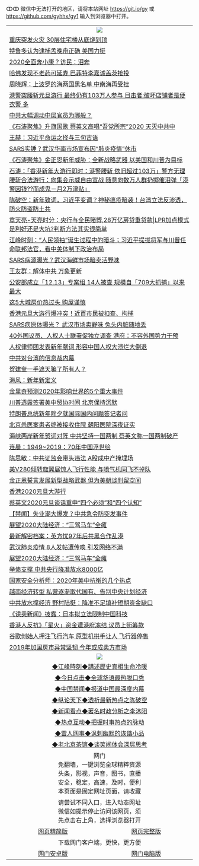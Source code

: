 ↀↀ 微信中无法打开的地区，请将本站网址 https://git.io/gy 或 https://github.com/gyhhx/gy1 输入到浏览器中打开。 

 <table>

  <tr>
    <td colspan="2" align=center><img src="https://cdn.jsdelivr.net/gh/gyoupiodf/im1/20190822-2.jpg"></td>
 </tr>
<tr><td colspan="2" align="left"><a href="https://xball.casa/oo.aspx?name=c1113248&key=eqxowaguscvmxdgc&from=gy">重庆突发火灾 30层住宅楼从底烧到顶</a></td></tr>
<tr><td colspan="2" align="left"><a href="https://xball.casa/oo.aspx?name=c1113267&key=eqxowaguscvmxdgc&from=gy">特鲁多认为逮捕孟晚舟正确 美国力挺</a></td></tr>
<tr><td colspan="2" align="left"><a href="https://xball.casa/oo.aspx?name=c1113236&key=eqxowaguscvmxdgc&from=gy">2020全面奔小康？访民：泪奔</a></td></tr>
<tr><td colspan="2" align="left"><a href="https://xball.casa/oo.aspx?name=c1113285&key=eqxowaguscvmxdgc&from=gy">哈佛发现不老药可延寿 巴菲特李嘉诚盖茨抢投</a></td></tr>
<tr><td colspan="2" align="left"><a href="https://xball.casa/oo.aspx?name=c1113291&key=eqxowaguscvmxdgc&from=gy">周晓辉：上波罗的海两国黑名单 中南海再受挫</a></td></tr>
<tr><td colspan="2" align="left"><a href="https://xball.casa/oo.aspx?name=c1113303&key=eqxowaguscvmxdgc&from=gy">港警突腰斩元旦游行 最终仍有103万人参与 目击者:破坏店铺者是便衣警 多</a></td></tr>
<tr><td colspan="2" align="left"><a href="https://xball.casa/oo.aspx?name=c1113302&key=eqxowaguscvmxdgc&from=gy">中共大幅调动中层官员为哪般？</a></td></tr>
<tr><td colspan="2" align="left"><a href="https://xball.casa/oo.aspx?name=c1113271&key=eqxowaguscvmxdgc&from=gy">《石涛聚焦》升旗国歌 蔡英文高唱“吾党所宗”2020 天灭中共中</a></td></tr>
<tr><td colspan="2" align="left"><a href="https://xball.casa/oo.aspx?name=c1113268&key=eqxowaguscvmxdgc&from=gy">王赫：习近平命运之择与三句古语</a></td></tr>
<tr><td colspan="2" align="left"><a href="https://xball.casa/oo.aspx?name=c1113223&key=eqxowaguscvmxdgc&from=gy">SARS实锤？武汉华南市场宣布因“肺炎疫情”休市</a></td></tr>
<tr><td colspan="2" align="left"><a href="https://xball.casa/oo.aspx?name=c1113310&key=eqxowaguscvmxdgc&from=gy">《石涛聚焦》金正恩新年威胁：全新战略武器 以美国和川普为目标</a></td></tr>
<tr><td colspan="2" align="left"><a href="https://xball.casa/oo.aspx?name=c816850&key=eqxowaguscvmxdgc&from=gy">石涛：「香港新年大游行即时：港警腰斩 依旧超过103万」警方无理腰斩合法游行：向集会示威自由宣战 随意向数万人群扔掷催泪弹「港警因钱??而成鬼－月2万津贴」</a></td></tr>
<tr><td colspan="2" align="left"><a href="https://xball.casa/oo.aspx?name=c816932&key=eqxowaguscvmxdgc&from=gy">陈破空：新年致词，习近平变调？神秘瘟疫暗袭！台湾立法反渗透，防火防盗防土共</a></td></tr>
<tr><td colspan="2" align="left"><a href="https://xball.casa/oo.aspx?name=c1025998&key=eqxowaguscvmxdgc&from=gy">章天亮-天亮时分：央行与全民赌博,28万亿房贷重贷款|LPR加点模式是利好还是大坑?判断方法其实很简单</a></td></tr>
<tr><td colspan="2" align="left"><a href="https://xball.casa/oo.aspx?name=c922850&key=eqxowaguscvmxdgc&from=gy">江峰时刻：“人民领袖”诞生过程中的暗斗；习近平提拔将军与川普任命联邦法官，看中美体制下政治布局</a></td></tr>
<tr><td colspan="2" align="left"><a href="https://xball.casa/oo.aspx?name=c1113278&key=eqxowaguscvmxdgc&from=gy">SARS病源曝光？武汉海鲜市场暗卖活野味</a></td></tr>
<tr><td colspan="2" align="left"><a href="https://xball.casa/oo.aspx?name=c1113251&key=eqxowaguscvmxdgc&from=gy">王友群：解体中共 万象更新</a></td></tr>
<tr><td colspan="2" align="left"><a href="https://xball.casa/oo.aspx?name=c1113311&key=eqxowaguscvmxdgc&from=gy">公安部成立「12.13」专案组 14人被查 规模自「709大抓捕」以来最大</a></td></tr>
<tr><td colspan="2" align="left"><a href="https://xball.casa/oo.aspx?name=c1113273&key=eqxowaguscvmxdgc&from=gy">这5大城房价热过头 购屋谨慎</a></td></tr>
<tr><td colspan="2" align="left"><a href="https://xball.casa/oo.aspx?name=c1113242&key=eqxowaguscvmxdgc&from=gy">香港元旦大游行爆冲突！近百市民被扣查、拘捕</a></td></tr>
<tr><td colspan="2" align="left"><a href="https://xball.casa/oo.aspx?name=c1113245&key=eqxowaguscvmxdgc&from=gy">SARS病原体曝光？ 武汉市场卖野味 兔头内脏随地丢</a></td></tr>
<tr><td colspan="2" align="left"><a href="https://xball.casa/oo.aspx?name=c1113306&key=eqxowaguscvmxdgc&from=gy">40外国议员、人权人士联署促独立调查 港府：不容外国势力干预</a></td></tr>
<tr><td colspan="2" align="left"><a href="https://xball.casa/oo.aspx?name=c1113305&key=eqxowaguscvmxdgc&from=gy">人权律师团发表新年献词 形容中国人权大溃烂大倒退</a></td></tr>
<tr><td colspan="2" align="left"><a href="https://xball.casa/oo.aspx?name=c1113304&key=eqxowaguscvmxdgc&from=gy">中共对台湾的信息战内幕</a></td></tr>
<tr><td colspan="2" align="left"><a href="https://xball.casa/oo.aspx?name=c1113298&key=eqxowaguscvmxdgc&from=gy">贺建奎一手遮天骗了所有人？</a></td></tr>
<tr><td colspan="2" align="left"><a href="https://xball.casa/oo.aspx?name=c1113292&key=eqxowaguscvmxdgc&from=gy">海风：新年新定义</a></td></tr>
<tr><td colspan="2" align="left"><a href="https://xball.casa/oo.aspx?name=c1113316&key=eqxowaguscvmxdgc&from=gy">金里奇预测2020年影响世界的5个重大事件</a></td></tr>
<tr><td colspan="2" align="left"><a href="https://xball.casa/oo.aspx?name=c1113313&key=eqxowaguscvmxdgc&from=gy">川普透露签署美中贸协时间 北京保持沉默</a></td></tr>
<tr><td colspan="2" align="left"><a href="https://xball.casa/oo.aspx?name=c1113253&key=eqxowaguscvmxdgc&from=gy">特朗普总统新年除夕就国际国内问题答记者问</a></td></tr>
<tr><td colspan="2" align="left"><a href="https://xball.casa/oo.aspx?name=c1113252&key=eqxowaguscvmxdgc&from=gy">北京杀医案患者终被接收住院 朝阳医院深夜证实</a></td></tr>
<tr><td colspan="2" align="left"><a href="https://xball.casa/oo.aspx?name=c1113300&key=eqxowaguscvmxdgc&from=gy">海峡两岸新年贺词对阵 中共坚持一国两制 蔡英文称一国两制破产</a></td></tr>
<tr><td colspan="2" align="left"><a href="https://xball.casa/oo.aspx?name=c1113279&key=eqxowaguscvmxdgc&from=gy">连晨：1949~2019：70年中国浮世绘</a></td></tr>
<tr><td colspan="2" align="left"><a href="https://xball.casa/oo.aspx?name=c1113250&key=eqxowaguscvmxdgc&from=gy">陈思敏：中共证监会带头违法 A股成中产掩埋场</a></td></tr>
<tr><td colspan="2" align="left"><a href="https://xball.casa/oo.aspx?name=c1113287&key=eqxowaguscvmxdgc&from=gy">美V280倾转旋翼展惊人飞行性能 与喷气机同飞不掉队</a></td></tr>
<tr><td colspan="2" align="left"><a href="https://xball.casa/oo.aspx?name=c1113295&key=eqxowaguscvmxdgc&from=gy">金正恩誓言发展新型战略武器 但为美朝谈判留空间</a></td></tr>
<tr><td colspan="2" align="left"><a href="https://xball.casa/oo.aspx?name=c1113296&key=eqxowaguscvmxdgc&from=gy">香港2020元旦大游行</a></td></tr>
<tr><td colspan="2" align="left"><a href="https://xball.casa/oo.aspx?name=c1113301&key=eqxowaguscvmxdgc&from=gy">蔡英文2020元旦谈话重申“四个必须”和“四个认知”</a></td></tr>
<tr><td colspan="2" align="left"><a href="https://xball.casa/oo.aspx?name=c1113277&key=eqxowaguscvmxdgc&from=gy">【禁闻】失业潮大爆发？中共急令防突发事件</a></td></tr>
<tr><td colspan="2" align="left"><a href="https://xball.casa/oo.aspx?name=c1113274&key=eqxowaguscvmxdgc&from=gy">展望2020大陆经济：“三驾马车”全瘫</a></td></tr>
<tr><td colspan="2" align="left"><a href="https://xball.casa/oo.aspx?name=c1113255&key=eqxowaguscvmxdgc&from=gy">最新解密档案：英方忧97年后共黑合作乱港</a></td></tr>
<tr><td colspan="2" align="left"><a href="https://xball.casa/oo.aspx?name=c1113235&key=eqxowaguscvmxdgc&from=gy">武汉肺炎疫情 8人发帖遭传唤 引发网络不满</a></td></tr>
<tr><td colspan="2" align="left"><a href="https://xball.casa/oo.aspx?name=c1113249&key=eqxowaguscvmxdgc&from=gy">展望2020大陆经济：“三驾马车”全瘫</a></td></tr>
<tr><td colspan="2" align="left"><a href="https://xball.casa/oo.aspx?name=c1113234&key=eqxowaguscvmxdgc&from=gy">举债支撑 中共央行降准放水8000亿</a></td></tr>
<tr><td colspan="2" align="left"><a href="https://xball.casa/oo.aspx?name=c1113318&key=eqxowaguscvmxdgc&from=gy">国家安全分析师：2020年美中抗衡的几个热点</a></td></tr>
<tr><td colspan="2" align="left"><a href="https://xball.casa/oo.aspx?name=c1113238&key=eqxowaguscvmxdgc&from=gy">越南经济转型 私营逐渐取代国有、告别中央计划经济</a></td></tr>
<tr><td colspan="2" align="left"><a href="https://xball.casa/oo.aspx?name=c1113230&key=eqxowaguscvmxdgc&from=gy">中共放水撑经济 野村陆挺︰降准不足填补短期资金缺口</a></td></tr>
<tr><td colspan="2" align="left"><a href="https://xball.casa/oo.aspx?name=c1113229&key=eqxowaguscvmxdgc&from=gy">《读卖新闻》披露：日本拟立法限制中国科技</a></td></tr>
<tr><td colspan="2" align="left"><a href="https://xball.casa/oo.aspx?name=c1113244&key=eqxowaguscvmxdgc&from=gy">香港人反抗》「星火」资金遭港府冻结 议员上街筹款</a></td></tr>
<tr><td colspan="2" align="left"><a href="https://xball.casa/oo.aspx?name=c1113286&key=eqxowaguscvmxdgc&from=gy">谷歌创始人押注飞行汽车 原型机拱手让人 飞行器停售</a></td></tr>
<tr><td colspan="2" align="left"><a href="https://xball.casa/oo.aspx?name=c1113288&key=eqxowaguscvmxdgc&from=gy">2019年加国房市异常坚韧 今年或成卖方市场</a></td></tr>

 <tr>
   <td colspan="2" align=center><img src="https://cdn.jsdelivr.net/gh/gyoupiodf/im1/jf-1.jpg"></td>
  </tr>
   <tr>
   <td colspan="2" align=center> 
<a href="https://xball.casa/oo.aspx?name=c922850&key=eqxowaguscvmxdgc&from=gy&tag=9877">◆江峰時刻◆講述歷史真相生命冷暖</a><br/>
    </td>
  </tr>
   <tr>
   <td colspan="2" align=center> 
<a href="https://xball.casa/oo.aspx?name=c816850&key=eqxowaguscvmxdgc&from=gy&tag=9877">◆今日点击◆全球华语最热脱口秀</a><br/>
    </td>
  </tr>
  <tr>
  <td colspan="2" align=center>
<a href="https://xball.casa/oo.aspx?name=c816860&key=eqxowaguscvmxdgc&from=gy&tag=99733110">◆中国禁闻◆报道中国最深度内幕</a><br/>
   </tr>
  <tr>
     <td colspan="2" align=center>
<a href="https://xball.casa/oo.aspx?name=c816855&key=eqxowaguscvmxdgc&from=gy&tag=997110">◆纵论天下◆透析最新热点之陈破空</a><br/>
   </tr>
   <tr>
      <td colspan="2" align=center>
<a href="https://xball.casa/oo.aspx?name=c838308&key=eqxowaguscvmxdgc&from=gy&tag=9973110">◆新闻看点◆著名时政分析之李沐阳</a><br/>
   </tr>
   <tr>
     <td colspan="2" align=center>
<a href="https://xball.casa/oo.aspx?name=c816852&key=eqxowaguscvmxdgc&from=gy&tag=9733110">◆热点互动◆把握时事热点的脉动</a><br/>
   </tr>
   <tr>
      <td colspan="2" align=center>
<a href="https://xball.casa/oo.aspx?name=c816694&key=eqxowaguscvmxdgc&from=gy&tag=93310">◆雷人网事◆讽刺幽默的诙谐小品</a><br/>
   </tr>
   <tr>
    <td colspan="2" align=center>
<a href="https://xball.casa/oo.aspx?name=c816650&key=eqxowaguscvmxdgc&from=gy&tag=9973110">◆老北京茶馆◆谈笑间体会深层思考</a><br/>
   </tr>
<tr>
    <td colspan="2" align="center">网门<br/>免翻墙，一键浏览全球精粹资源<br/>头条，影视，声音，图书，直播<br/>安全，稳定，高速，及时，便利<br/>本页面是固定网址页面，请收藏</td>
  <tr>
  <tr>
    <td colspan="2" align="center">请尝试不同入口，进入动态网址<br/>微信如提示停止访问该网页，须<br/>先点击右上角，选择浏览器打开</td>
  <tr>  
  <tr>
    <td align="center"><a href="https://gitcdn.xyz/repo/otiny/up/master/show002.htm">网页精简版</a></td>
    <td align="center"><a href="https://gitcdn.xyz/repo/otiny/up/master/show001.htm">网页完整版</a></td>
  </tr>
  <tr>
    <td colspan="2" align="center">下载网门客户端，更快，更方便</td>
  <tr>
  <tr>
    <td align="center"><a href="https://raw.githubusercontent.com/opipe/up/master/oGatea.apk">网门安卓版</a></td>
    <td align="center"><a href="https://raw.githubusercontent.com/opipe/up/master/oGate.zip">网门电脑版</a></td>
  </tr>

</table>

